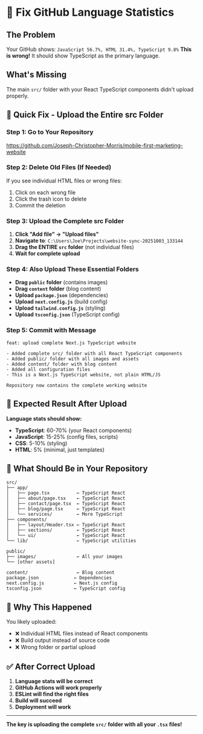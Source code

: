 # 🚨 Fix GitHub Language Statistics

## The Problem
Your GitHub shows: `JavaScript 56.7%, HTML 31.4%, TypeScript 9.8%`
**This is wrong!** It should show TypeScript as the primary language.

## What's Missing
The main `src/` folder with your React TypeScript components didn't upload properly.

## 🎯 Quick Fix - Upload the Entire src Folder

### Step 1: Go to Your Repository
https://github.com/Joseph-Christopher-Morris/mobile-first-marketing-website

### Step 2: Delete Old Files (If Needed)
If you see individual HTML files or wrong files:
1. Click on each wrong file
2. Click the trash icon to delete
3. Commit the deletion

### Step 3: Upload the Complete src Folder
1. **Click "Add file" → "Upload files"**
2. **Navigate to**: `C:\Users\Joe\Projects\website-sync-20251003_133144`
3. **Drag the ENTIRE `src` folder** (not individual files)
4. **Wait for complete upload**

### Step 4: Also Upload These Essential Folders
- **Drag `public` folder** (contains images)
- **Drag `content` folder** (blog content)
- **Upload `package.json`** (dependencies)
- **Upload `next.config.js`** (build config)
- **Upload `tailwind.config.js`** (styling)
- **Upload `tsconfig.json`** (TypeScript config)

### Step 5: Commit with Message
```
feat: upload complete Next.js TypeScript website

- Added complete src/ folder with all React TypeScript components
- Added public/ folder with all images and assets
- Added content/ folder with blog content
- Added all configuration files
- This is a Next.js TypeScript website, not plain HTML/JS

Repository now contains the complete working website
```

## 🎯 Expected Result After Upload

**Language stats should show:**
- **TypeScript**: 60-70% (your React components)
- **JavaScript**: 15-25% (config files, scripts)
- **CSS**: 5-10% (styling)
- **HTML**: 5% (minimal, just templates)

## 📁 What Should Be in Your Repository

```
src/
├── app/
│   ├── page.tsx          ← TypeScript React
│   ├── about/page.tsx    ← TypeScript React
│   ├── contact/page.tsx  ← TypeScript React
│   ├── blog/page.tsx     ← TypeScript React
│   └── services/         ← More TypeScript
├── components/
│   ├── layout/Header.tsx ← TypeScript React
│   ├── sections/         ← TypeScript React
│   └── ui/               ← TypeScript React
└── lib/                  ← TypeScript utilities

public/
├── images/               ← All your images
└── [other assets]

content/                  ← Blog content
package.json             ← Dependencies
next.config.js           ← Next.js config
tsconfig.json            ← TypeScript config
```

## 🚨 Why This Happened

You likely uploaded:
- ❌ Individual HTML files instead of React components
- ❌ Build output instead of source code
- ❌ Wrong folder or partial upload

## ✅ After Correct Upload

1. **Language stats will be correct**
2. **GitHub Actions will work properly**
3. **ESLint will find the right files**
4. **Build will succeed**
5. **Deployment will work**

---

**The key is uploading the complete `src/` folder with all your `.tsx` files!**
